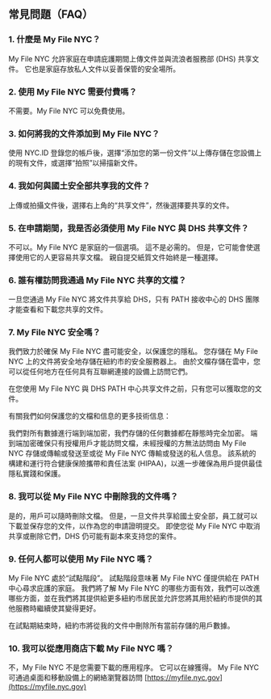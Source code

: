 ## 常見問題（FAQ）

### 1. 什麼是 My File NYC？

My File NYC 允許家庭在申請庇護期間上傳文件並與流浪者服務部 (DHS) 共享文件。 它也是家庭存放私人文件以妥善保管的安全場所。

### 2. 使用 My File NYC 需要付費嗎？

不需要。My File NYC 可以免費使用。

### 3. 如何將我的文件添加到 My File NYC？

使用 NYC.ID 登錄您的帳戶後，選擇“添加您的第一份文件”以上傳存儲在您設備上的現有文件，或選擇“拍照”以掃描新文件。

### 4. 我如何與國土安全部共享我的文件？

上傳或拍攝文件後，選擇右上角的“共享文件”，然後選擇要共享的文件。

### 5. 在申請期間，我是否必須使用 My File NYC 與 DHS 共享文件？

不可以。My File NYC 是家庭的一個選項。 這不是必需的。 但是，它可能會使選擇使用它的人更容易共享文檔。 親自提交紙質文件始終是一種選擇。

### 6. 誰有權訪問我通過 My File NYC 共享的文檔？

一旦您通過 My File NYC 將文件共享給 DHS，只有 PATH 接收中心的 DHS 團隊才能查看和下載您共享的文件。

### 7. My File NYC 安全嗎？

我們致力於確保 My File NYC 盡可能安全，以保護您的隱私。 您存儲在 My File NYC 上的文件將安全地存儲在紐約市的安全服務器上。 由於文檔存儲在雲中，您可以從任何地方在任何具有互聯網連接的設備上訪問它們。

在您使用 My File NYC 與 DHS PATH 中心共享文件之前，只有您可以獲取您的文件。

有關我們如何保護您的文檔和信息的更多技術信息：

我們對所有數據進行端到端加密，我們存儲的任何數據都在靜態時完全加密。 端到端加密確保只有授權用戶才能訪問文檔，未經授權的方無法訪問由 My File NYC 存儲或傳輸或發送至或從 My File NYC 傳輸或發送的私人信息。 該系統的構建和運行符合健康保險攜帶和責任法案 (HIPAA)，以進一步確保為用戶提供最佳隱私實踐和保護。

### 8. 我可以從 My File NYC 中刪除我的文件嗎？

是的，用戶可以隨時刪除文檔。 但是，一旦文件共享給國土安全部，員工就可以下載並保存您的文件，以作為您的申請證明提交。 即使您從 My File NYC 中取消共享或刪除它們，DHS 仍可能有副本來支持您的案件。

### 9. 任何人都可以使用 My File NYC 嗎？

My File NYC 處於“試點階段”。 試點階段意味著 My File NYC 僅提供給在 PATH 中心尋求庇護的家庭。 我們將了解 My File NYC 的哪些方面有效，我們可以改進哪些方面，並在我們將其提供給更多紐約市居民並允許您將其用於紐約市提供的其他服務時繼續使其變得更好。

在試點期結束時，紐約市將從我的文件中刪除所有當前存儲的用戶數據。

### 10. 我可以從應用商店下載 My File NYC 嗎？

不，My File NYC 不是您需要下載的應用程序。 它可以在線獲得。 My File NYC 可通過桌面和移動設備上的網絡瀏覽器訪問 [https://myfile.nyc.gov](https://myfile.nyc.gov)
